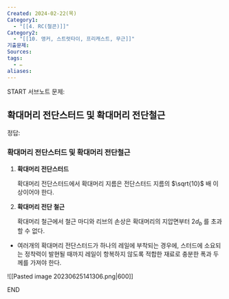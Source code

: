 ```yaml
---
Created: 2024-02-22(목)
Category1:
  - "[[4. RC(철콘)]]"
Category2:
  - "[[10. 앵커, 스트럿타이, 프리캐스트, 무근]]"
기출문제: 
Sources: 
tags:
  - ✏️
aliases:
---
```

START
서브노트
문제:  

## 확대머리 전단스터드 및 확대머리 전단철근 

정답: 

### 확대머리 전단스터드 및 확대머리 전단철근

1. **확대머리 전단스터드**
    
    확대머리 전단스터드에서 확대머리 지름은 전단스터드 지름의 $\sqrt{10}$ 배 이상이어야 한다.
    
2. **확대머리 전단 철근**
    
    확대머리 철근에서 철근 마디와 리브의 손상은 확대머리의 지압면부터 $2d_b$ 를 초과할 수 없다.
    

- 여러개의 확대머리 전단스터드가 하나의 레일에 부착되는 경우에, 스터드에 소요되는 정착력이 발현될 때까지 레일이 항복하지 않도록 적합한 재료로 충분한 폭과 두께를 가져야 한다.

![[Pasted image 20230625141306.png|600]]
<!--ID: 1720532516737-->
END
